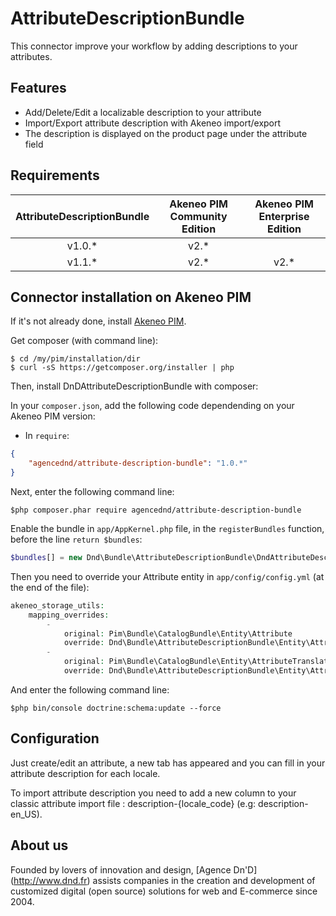 AttributeDescriptionBundle
==========================

This connector improve your workflow by adding descriptions to your attributes.

## Features

* Add/Delete/Edit a localizable description to your attribute
* Import/Export attribute description with Akeneo import/export
* The description is displayed on the product page under the attribute field

## Requirements

| AttributeDescriptionBundle     | Akeneo PIM Community Edition | Akeneo PIM Enterprise Edition |
|:------------------------------:|:----------------------------:|:-----------------------------:|
| v1.0.*                         | v2.*                         |                               |
| v1.1.*                         | v2.*                         | v2.*                          |

## Connector installation on Akeneo PIM

If it's not already done, install [Akeneo PIM](https://github.com/akeneo/pim-community-standard).

Get composer (with command line):
```console
$ cd /my/pim/installation/dir
$ curl -sS https://getcomposer.org/installer | php
```

Then, install DnDAttributeDescriptionBundle with composer:

In your ```composer.json```, add the following code dependending on your Akeneo PIM version:

* In `require`:

```json
{
    "agencednd/attribute-description-bundle": "1.0.*"
}
```

Next, enter the following command line:
```console
$php composer.phar require agencednd/attribute-description-bundle
```

Enable the bundle in ```app/AppKernel.php``` file, in the ```registerBundles``` function, before the line ```return $bundles```:
```php
$bundles[] = new Dnd\Bundle\AttributeDescriptionBundle\DndAttributeDescriptionBundle();
```

Then you need to override your Attribute entity in ```app/config/config.yml``` (at the end of the file):
```php
akeneo_storage_utils:
    mapping_overrides:
        -
            original: Pim\Bundle\CatalogBundle\Entity\Attribute
            override: Dnd\Bundle\AttributeDescriptionBundle\Entity\Attribute
        -
            original: Pim\Bundle\CatalogBundle\Entity\AttributeTranslation
            override: Dnd\Bundle\AttributeDescriptionBundle\Entity\AttributeTranslation
```
And enter the following command line:
```console
$php bin/console doctrine:schema:update --force
```

## Configuration

Just create/edit an attribute, a new tab has appeared and you can fill in your attribute description for each locale.

To import attribute description you need to add a new column to your classic attribute import file : description-{locale_code} (e.g: description-en_US).

## About us
Founded by lovers of innovation and design, [Agence Dn'D] (http://www.dnd.fr) assists companies in the creation and development of customized digital (open source) solutions for web and E-commerce since 2004.
